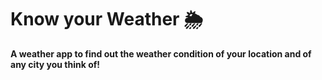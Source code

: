 # Know your Weather 🌦

**A weather app to find out the weather condition of your location and of any city you think of!**

